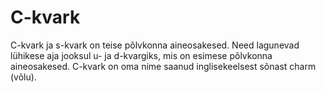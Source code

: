 # C-kvark

C-kvark ja s-kvark on teise põlvkonna aineosakesed. Need lagunevad lühikese aja
jooksul u- ja d-kvargiks, mis on esimese põlvkonna aineosakesed. C-kvark on oma
nime saanud inglisekeelsest sõnast charm (võlu).
